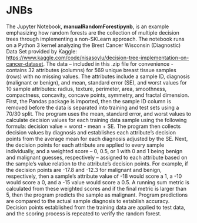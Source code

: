 # JNBs

The Jupyter Notebook, **manualRandomForestipynb**, is an example emphasizing how random forests are the collection of multiple decision trees through implementing a non-SKLearn approach. The notebook runs on a Python 3 kernel analyzing the Brest Cancer Wisconsin (Diagnostic) Data Set provided by Kaggle: https://www.kaggle.com/code/nisasoylu/decision-tree-implementation-on-cancer-dataset. The data – included in this .zip file for convenience - contains 32 attributes (columns) for 569 unique breast tissue samples (rows) with no missing values. The attributes include a sample ID, diagnosis (malignant or benign), and mean, standard error (SE), and worst values for 10 sample attributes: radius, texture, perimeter, area, smoothness, compactness, concavity, concave points, symmetry, and fractal dimension. First, the Pandas package is imported, then the sample ID column is removed before the data is separated into training and test sets using a 70/30 split. The program uses the mean, standard error, and worst values to calculate decision values for each training data sample using the following formula: decision value = worst - mean + SE. The program then collects decision values by diagnosis and establishes each attribute’s decision points from the average mean for each diagnosis adjusted by the SE. Next, the decision points for each attribute are applied to every sample individually, and a weighted score – 0, 0.5, or 1 with 0 and 1 being benign and malignant guesses, respectively – assigned to each attribute based on the sample’s value relation to the attribute’s decision points. For example, if the decision points are -17.8 and -12.3 for malignant and benign, respectively, then a sample’s attribute value of -18 would score a 1, a -10 would score a 0, and a -15 value would score a 0.5. A running sum metric is calculated from these weighted scores and if the final metric is larger than 5, then the program predicts the sample as malignant. Program predictions are compared to the actual sample diagnosis to establish accuracy. Decision points established from the training data are applied to test data, and the scoring process is repeated to verify the random forest.

